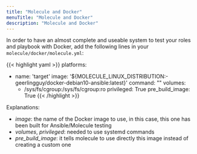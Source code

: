 ```yaml
---
title: "Molecule and Docker"
menuTitle: "Molecule and Docker"
description: "Molecule and Docker"
---
```


In order to have an almost complete and useable system to test your roles and playbook with Docker, add the following
lines in your `molecule/docker/molecule.yml`:

{{< highlight yaml >}}
platforms:
  - name: 'target'
    image: '${MOLECULE_LINUX_DISTRIBUTION:-geerlingguy/docker-debian10-ansible:latest}'
    command: ""
    volumes:
      - /sys/fs/cgroup:/sys/fs/cgroup:ro
    privileged: True
    pre_build_image: True
{{< /highlight >}}

Explanations:
- *image*: the name of the Docker image to use, in this case, this one has been built for Ansible/Molecule testing
- *volumes*, *privileged*: needed to use systemd commands
- *pre_build_image*: it tells molecule to use directly this image instead of creating a custom one
